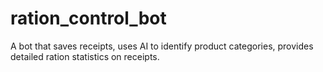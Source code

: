 # ration_control_bot
A bot that saves receipts, uses AI to identify product categories, provides detailed ration statistics on receipts.

